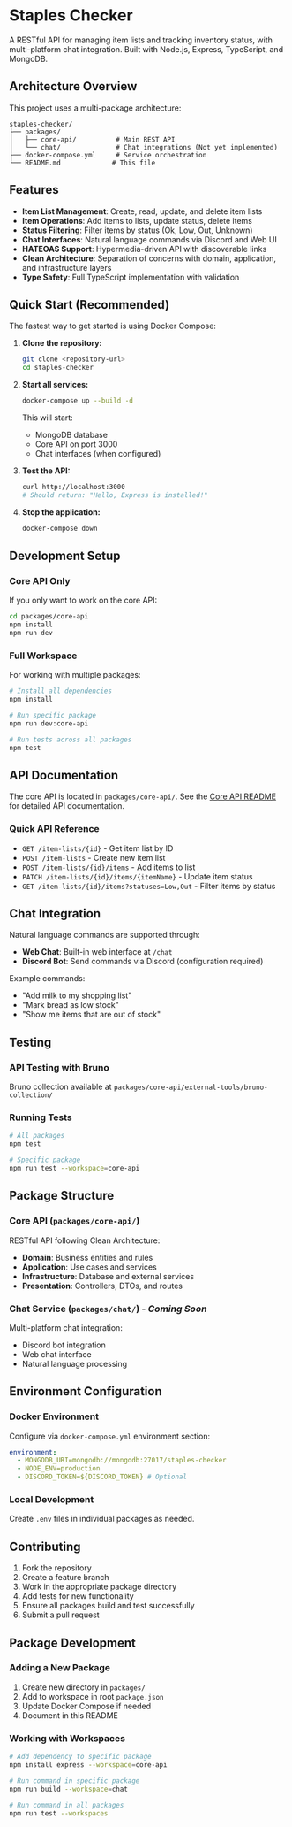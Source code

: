 # Staples Checker

A RESTful API for managing item lists and tracking inventory status, with multi-platform chat integration. Built with Node.js, Express, TypeScript, and MongoDB.

## Architecture Overview

This project uses a multi-package architecture:

```
staples-checker/
├── packages/
│   ├── core-api/          # Main REST API
│   └── chat/              # Chat integrations (Not yet implemented)
├── docker-compose.yml     # Service orchestration
└── README.md             # This file
```

## Features

- **Item List Management**: Create, read, update, and delete item lists
- **Item Operations**: Add items to lists, update status, delete items
- **Status Filtering**: Filter items by status (Ok, Low, Out, Unknown)
- **Chat Interfaces**: Natural language commands via Discord and Web UI
- **HATEOAS Support**: Hypermedia-driven API with discoverable links
- **Clean Architecture**: Separation of concerns with domain, application, and infrastructure layers
- **Type Safety**: Full TypeScript implementation with validation

## Quick Start (Recommended)

The fastest way to get started is using Docker Compose:

1. **Clone the repository:**

   ```bash
   git clone <repository-url>
   cd staples-checker
   ```

2. **Start all services:**

   ```bash
   docker-compose up --build -d
   ```

   This will start:

   - MongoDB database
   - Core API on port 3000
   - Chat interfaces (when configured)

3. **Test the API:**

   ```bash
   curl http://localhost:3000
   # Should return: "Hello, Express is installed!"
   ```

4. **Stop the application:**
   ```bash
   docker-compose down
   ```

## Development Setup

### Core API Only

If you only want to work on the core API:

```bash
cd packages/core-api
npm install
npm run dev
```

### Full Workspace

For working with multiple packages:

```bash
# Install all dependencies
npm install

# Run specific package
npm run dev:core-api

# Run tests across all packages
npm test
```

## API Documentation

The core API is located in `packages/core-api/`. See the [Core API README](packages/core-api/README.md) for detailed API documentation.

### Quick API Reference

- `GET /item-lists/{id}` - Get item list by ID
- `POST /item-lists` - Create new item list
- `POST /item-lists/{id}/items` - Add items to list
- `PATCH /item-lists/{id}/items/{itemName}` - Update item status
- `GET /item-lists/{id}/items?statuses=Low,Out` - Filter items by status

## Chat Integration

Natural language commands are supported through:

- **Web Chat**: Built-in web interface at `/chat`
- **Discord Bot**: Send commands via Discord (configuration required)

Example commands:

- "Add milk to my shopping list"
- "Mark bread as low stock"
- "Show me items that are out of stock"

## Testing

### API Testing with Bruno

Bruno collection available at `packages/core-api/external-tools/bruno-collection/`

### Running Tests

```bash
# All packages
npm test

# Specific package
npm run test --workspace=core-api
```

## Package Structure

### Core API (`packages/core-api/`)

RESTful API following Clean Architecture:

- **Domain**: Business entities and rules
- **Application**: Use cases and services
- **Infrastructure**: Database and external services
- **Presentation**: Controllers, DTOs, and routes

### Chat Service (`packages/chat/`) - _Coming Soon_

Multi-platform chat integration:

- Discord bot integration
- Web chat interface
- Natural language processing

## Environment Configuration

### Docker Environment

Configure via `docker-compose.yml` environment section:

```yaml
environment:
  - MONGODB_URI=mongodb://mongodb:27017/staples-checker
  - NODE_ENV=production
  - DISCORD_TOKEN=${DISCORD_TOKEN} # Optional
```

### Local Development

Create `.env` files in individual packages as needed.

## Contributing

1. Fork the repository
2. Create a feature branch
3. Work in the appropriate package directory
4. Add tests for new functionality
5. Ensure all packages build and test successfully
6. Submit a pull request

## Package Development

### Adding a New Package

1. Create new directory in `packages/`
2. Add to workspace in root `package.json`
3. Update Docker Compose if needed
4. Document in this README

### Working with Workspaces

```bash
# Add dependency to specific package
npm install express --workspace=core-api

# Run command in specific package
npm run build --workspace=chat

# Run command in all packages
npm run test --workspaces
```
